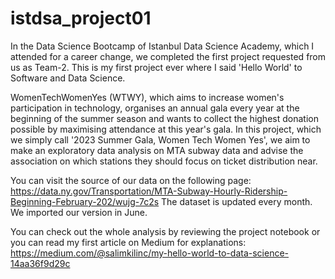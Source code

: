 # istdsa_project01
In the Data Science Bootcamp of Istanbul Data Science Academy, which I attended for a career change, we completed the first project requested from us as Team-2. This is my first project ever where I said 'Hello World' to Software and Data Science.

WomenTechWomenYes (WTWY), which aims to increase women's participation in technology, organises an annual gala every year at the beginning of the summer season and wants to collect the highest donation possible by maximising attendance at this year's gala. In this project, which we simply call '2023 Summer Gala, Women Tech Women Yes', we aim to make an exploratory data analysis on MTA subway data and advise the association on which stations they should focus on ticket distribution near.

You can visit the source of our data on the following page: https://data.ny.gov/Transportation/MTA-Subway-Hourly-Ridership-Beginning-February-202/wujg-7c2s
The dataset is updated every month. We imported our version in June.

You can check out the whole analysis by reviewing the project notebook or you can read my first article on Medium for explanations: https://medium.com/@salimkilinc/my-hello-world-to-data-science-14aa36f9d29c
